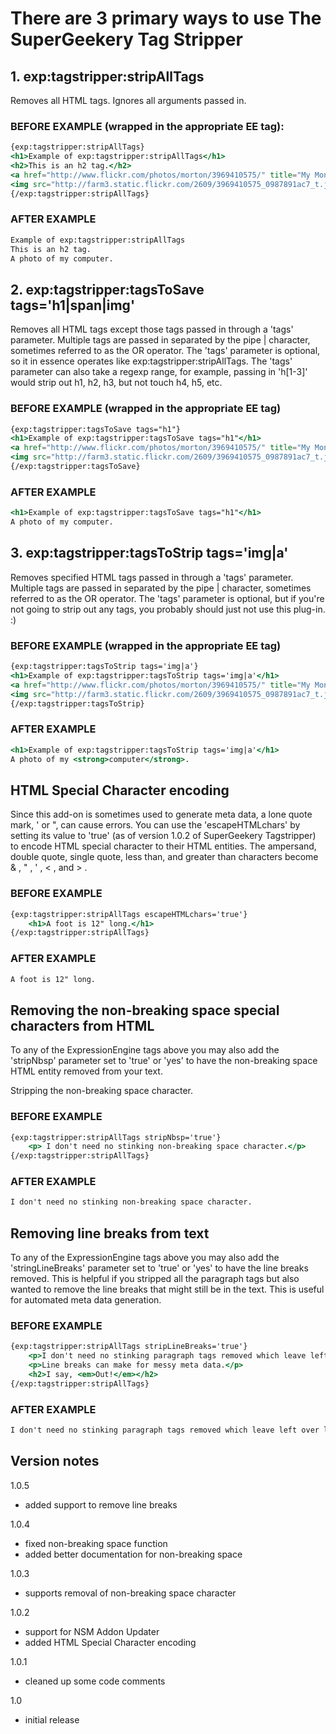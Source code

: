 # There are 3 primary ways to use The SuperGeekery Tag Stripper

## 1\. **exp:tagstripper:stripAllTags**

Removes all HTML tags. Ignores all arguments passed in.

### BEFORE EXAMPLE (wrapped in the appropriate EE tag):

```mustache
{exp:tagstripper:stripAllTags}
<h1>Example of exp:tagstripper:stripAllTags</h1>
<h2>This is an h2 tag.</h2>
<a href="http://www.flickr.com/photos/morton/3969410575/" title="My Monitors Rock by John Morton, on Flickr">A photo of my <strong>computer</strong>.</a>
<img src="http://farm3.static.flickr.com/2609/3969410575_0987891ac7_t.jpg" width="100" height="75" alt="My Monitors Rock" />
{/exp:tagstripper:stripAllTags}
```

### AFTER EXAMPLE

```mustache
Example of exp:tagstripper:stripAllTags
This is an h2 tag.
A photo of my computer.
```

## 2\. **exp:tagstripper:tagsToSave tags='h1|span|img'**

Removes all HTML tags except those tags passed in through a 'tags' parameter. Multiple tags are passed in separated by the pipe | character, sometimes referred to as the OR operator. The 'tags' parameter is optional, so it in essence operates like exp:tagstripper:stripAllTags. The 'tags' parameter can also take a regexp range, for example, passing in 'h[1-3]' would strip out h1, h2, h3, but not touch h4, h5, etc.

### BEFORE EXAMPLE (wrapped in the appropriate EE tag)

```mustache
{exp:tagstripper:tagsToSave tags="h1"}
<h1>Example of exp:tagstripper:tagsToSave tags="h1"</h1>
<a href="http://www.flickr.com/photos/morton/3969410575/" title="My Monitors Rock by John Morton, on Flickr">A photo of my <strong>computer</strong>.</a>
<img src="http://farm3.static.flickr.com/2609/3969410575_0987891ac7_t.jpg" width="100" height="75" alt="My Monitors Rock" />
{/exp:tagstripper:tagsToSave}
```

### AFTER EXAMPLE

```mustache
<h1>Example of exp:tagstripper:tagsToSave tags="h1"</h1>
A photo of my computer.
```

## 3\. **exp:tagstripper:tagsToStrip tags='img|a'**

Removes specified HTML tags passed in through a 'tags' parameter. Multiple tags are passed in separated by the pipe | character, sometimes referred to as the OR operator. The 'tags' parameter is optional, but if you're not going to strip out any tags, you probably should just not use this plug-in. :)

### BEFORE EXAMPLE (wrapped in the appropriate EE tag)

```mustache
{exp:tagstripper:tagsToStrip tags='img|a'}
<h1>Example of exp:tagstripper:tagsToStrip tags='img|a'</h1>
<a href="http://www.flickr.com/photos/morton/3969410575/" title="My Monitors Rock by John Morton, on Flickr">A photo of my <strong>computer</strong>.</a>
<img src="http://farm3.static.flickr.com/2609/3969410575_0987891ac7_t.jpg" width="100" height="75" alt="My Monitors Rock" />
{/exp:tagstripper:tagsToStrip}
```

### AFTER EXAMPLE

```mustache
<h1>Example of exp:tagstripper:tagsToStrip tags='img|a'</h1>
A photo of my <strong>computer</strong>.
```

## HTML Special Character encoding

Since this add-on is sometimes used to generate meta data, a lone quote mark, ' or ", can cause errors. You can use the 'escapeHTMLchars' by setting its value to 'true' (as of version 1.0.2 of SuperGeekery Tagstripper) to encode HTML special character to their HTML entities. The ampersand, double quote, single quote, less than, and greater than characters become & , " , ' , < , and > .

### BEFORE EXAMPLE

```mustache
{exp:tagstripper:stripAllTags escapeHTMLchars='true'}
    <h1>A foot is 12" long.</h1>
{/exp:tagstripper:stripAllTags}
```

### AFTER EXAMPLE

```mustache
A foot is 12" long.
```

## Removing the non-breaking space special characters from HTML

To any of the ExpressionEngine tags above you may also add the 'stripNbsp' parameter set to 'true' or 'yes' to have the non-breaking space HTML entity removed from your text.

Stripping the non-breaking space character.

### BEFORE EXAMPLE

```mustache
{exp:tagstripper:stripAllTags stripNbsp='true'}
    <p> I don't need no stinking non-breaking space character.</p>
{/exp:tagstripper:stripAllTags}
```

### AFTER EXAMPLE

```mustache
I don't need no stinking non-breaking space character.
```

## Removing line breaks from text

To any of the ExpressionEngine tags above you may also add the 'stringLineBreaks' parameter set to 'true' or 'yes' to have the line breaks removed. This is helpful if you stripped all the paragraph tags but also wanted to remove the line breaks that might still be in the text. This is useful for automated meta data generation.

### BEFORE EXAMPLE

```mustache
{exp:tagstripper:stripAllTags stripLineBreaks='true'}
    <p>I don't need no stinking paragraph tags removed which leave left over line breaks.</p>
    <p>Line breaks can make for messy meta data.</p>
    <h2>I say, <em>Out!</em></h2>
{/exp:tagstripper:stripAllTags}
```

### AFTER EXAMPLE

```mustache
I don't need no stinking paragraph tags removed which leave left over line breaks. Line breaks can make for messy meta data. I say, Out!
```

## Version notes

1.0.5

- added support to remove line breaks

1.0.4

- fixed non-breaking space function
- added better documentation for non-breaking space

1.0.3

- supports removal of non-breaking space character

1.0.2

- support for NSM Addon Updater
- added HTML Special Character encoding

1.0.1

- cleaned up some code comments

1.0

- initial release
